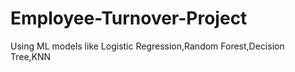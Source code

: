 # Employee-Turnover-Project
Using ML models like Logistic Regression,Random Forest,Decision Tree,KNN
